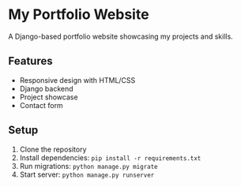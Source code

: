 # My Portfolio Website

A Django-based portfolio website showcasing my projects and skills.

## Features
- Responsive design with HTML/CSS
- Django backend
- Project showcase
- Contact form

## Setup
1. Clone the repository
2. Install dependencies: `pip install -r requirements.txt`
3. Run migrations: `python manage.py migrate`
4. Start server: `python manage.py runserver`
